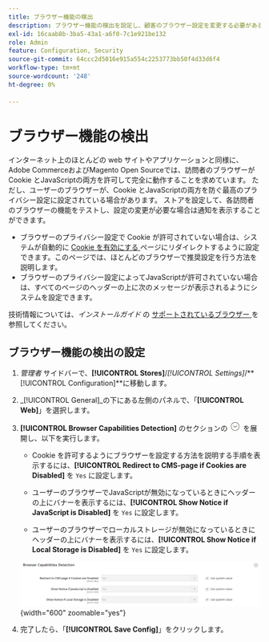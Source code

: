 ```yaml
---
title: ブラウザー機能の検出
description: ブラウザー機能の検出を設定し、顧客のブラウザー設定を変更する必要がある場合に通知を表示する方法を説明します。
exl-id: 16caab8b-3ba5-43a1-a6f0-7c1e921be132
role: Admin
feature: Configuration, Security
source-git-commit: 64ccc2d5016e915a554c2253773bb50f4d33d6f4
workflow-type: tm+mt
source-wordcount: '248'
ht-degree: 0%

---
```


# ブラウザー機能の検出

インターネット上のほとんどの web サイトやアプリケーションと同様に、Adobe CommerceおよびMagento Open Sourceでは、訪問者のブラウザーが Cookie とJavaScriptの両方を許可して完全に動作することを求めています。 ただし、ユーザーのブラウザーが、Cookie とJavaScriptの両方を防ぐ最高のプライバシー設定に設定されている場合があります。 ストアを設定して、各訪問者のブラウザーの機能をテストし、設定の変更が必要な場合は通知を表示することができます。

- ブラウザーのプライバシー設定で Cookie が許可されていない場合は、システムが自動的に [Cookie を有効にする ](../content-design/pages.md#enable-cookies) ページにリダイレクトするように設定できます。このページでは、ほとんどのブラウザーで推奨設定を行う方法を説明します。
- ブラウザーのプライバシー設定によってJavaScriptが許可されていない場合は、すべてのページのヘッダーの上に次のメッセージが表示されるようにシステムを設定できます。

技術情報については、_インストールガイド_ の [ サポートされているブラウザー ](https://experienceleague.adobe.com/docs/commerce-operations/installation-guide/system-requirements.html#supported-browsers) を参照してください。

## ブラウザー機能の検出の設定

1. _管理者_ サイドバーで、**[!UICONTROL Stores]**/_[!UICONTROL Settings]_/**[!UICONTROL Configuration]**に移動します。

1. _[!UICONTROL General]_の下にある左側のパネルで、「**[!UICONTROL Web]**」を選択します。

1. **[!UICONTROL Browser Capabilities Detection]** のセクションの ![ 展開セレクター ](../assets/icon-display-expand.png) を展開し、以下を実行します。

   - Cookie を許可するようにブラウザーを設定する方法を説明する手順を表示するには、**[!UICONTROL Redirect to CMS-page if Cookies are Disabled]** を `Yes` に設定します。

   - ユーザーのブラウザーでJavaScriptが無効になっているときにヘッダーの上にバナーを表示するには、**[!UICONTROL Show Notice if JavaScript is Disabled]** を `Yes` に設定します。

   - ユーザーのブラウザーでローカルストレージが無効になっているときにヘッダーの上にバナーを表示するには、**[!UICONTROL Show Notice if Local Storage is Disabled]** を `Yes` に設定します。

   ![ 一般設定 – web ブラウザー機能の検出 ](../configuration-reference/general/assets/web-browser-capabilities-detection.png){width="600" zoomable="yes"}

1. 完了したら、「**[!UICONTROL Save Config]**」をクリックします。
